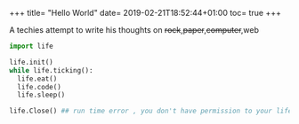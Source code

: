 +++
title= "Hello World"
date= 2019-02-21T18:52:44+01:00
toc= true
+++


A techies attempt to write his thoughts on ~~rock~~,~~paper~~,~~computer~~,web 



```py
import life

life.init()
while life.ticking():
  life.eat()
  life.code()
  life.sleep() 

life.Close() ## run time error , you don't have permission to your life anymore
```
